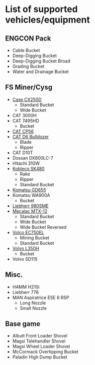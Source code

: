 # List of supported vehicles/equipment

## ENGCON Pack
- Cable Bucket
- Deep-Digging Bucket
- Deep-Digging Bucket Broad
- Grading Bucket
- Water and Drainage Bucket

## FS Miner/Cysg
- [Case CX250D](https://mod-network.com/fs22-mods/detail/2147)
  - Standard Bucket
  - Wide Bucket
- CAT 3000H
- CAT 7495HD
  - Bucket
- [CAT CP56](https://mod-network.com/fs22-mods/detail/4101/CAT-CP-56-Roller-Compactor)
- [CAT D6 Bulldozer](https://modsbase.com/y6np2ihol2rk/FS22_Cat_D6K2_FSM.zip.html)
  - Blade
  - Ripper
- CAT D10T
- Dossan DX800LC-7
- Hitachi 310W
- [Kobleco SK480](https://mod-network.com/fs22-mods/detail/3759/Kobelco-SK-480-50t-Excavator-)
  - Rake
  - Ripper
  - Standard Bucket
- [Komatsu GD655](https://mod-network.com/fs22-mods/detail/4246/Komatsu-GD-655-Motor-Graderl)
- Komatsu WA900A
  - Bucket
- [Liebherr 980SME](https://mod-network.com/fs22-mods/detail/2584)
- [Mecalac MTX-12](https://mod-network.com/fs22-mods/detail/1527)
  - Standard Bucket
  - Wide Bucket
  - Wide Bucket Reversed
- [Volco EC750EL](https://mod-network.com/fs22-mods/detail/2895)
  - Mining Bucket
  - Standard Bucket
- [Volvo L350H](https://mod-network.com/fs22-mods/detail/2586)
  - Bucket
- Volvo SD115

## Misc.
- HAMM H210i
- Liebherr 776
- MAN Aspiratrice ESE 6 RSP
  - Long Nozzle
  - Small Nozzle

## Base game
- Albutt Front Loader Shovel
- Magsi Telehandler Shovel
- Magsi Wheel Loader Shovel
- McCormack Overtipping Bucket
- Paladin High Dump Bucket